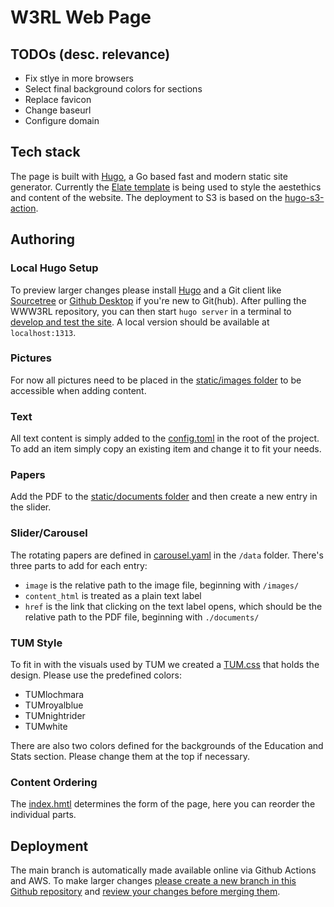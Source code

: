 # W3RL Web Page

## TODOs (desc. relevance)

 - Fix stlye in more browsers
 - Select final background colors for sections
 - Replace favicon
 - Change baseurl
 - Configure domain

## Tech stack
The page is built with [Hugo](https://github.com/gohugoio/hugo), a Go based fast and modern static site generator. Currently the [Elate template](https://github.com/saey55/hugo-elate-theme/) is being used to style the aestethics and content of the website. The deployment to S3 is based on the [hugo-s3-action](https://github.com/plopcas/hugo-s3-action).

## Authoring

### Local Hugo Setup
To preview larger changes please install [Hugo](https://gohugo.io/installation/) and a Git client like [Sourcetree](https://www.sourcetreeapp.com/) or [Github Desktop](https://desktop.github.com/) if you're new to Git(hub). After pulling the WWW3RL repository, you can then start `hugo server` in a terminal to [develop and test the site](https://gohugo.io/getting-started/usage/#develop-and-test-your-site). A local version should be available at `localhost:1313`.

### Pictures
For now all pictures need to be placed in the [static/images folder](./static/images/) to be accessible when adding content.

### Text
All text content is simply added to the [config.toml](./config.toml) in the root of the project. To add an item simply copy an existing item and change it to fit your needs.

### Papers
Add the PDF to the [static/documents folder](./static/documents/) and then create a new entry in the slider.

### Slider/Carousel
The rotating papers are defined in [carousel.yaml](./data/carousel.yaml) in the `/data` folder. There's three parts to add for each entry:

 - `image` is the relative path to the image file, beginning with `/images/`
 - `content_html` is treated as a plain text label
 - `href` is the link that clicking on the text label opens, which should be the relative path to the PDF file, beginning with `./documents/`

### TUM Style
To fit in with the visuals used by TUM we created a [TUM.css](./themes/hugo-elate-theme/static/css/tum.css) that holds the design. Please use the predefined colors:

 - TUMlochmara
 - TUMroyalblue
 - TUMnightrider
 - TUMwhite

There are also two colors defined for the backgrounds of the Education and Stats section. Please change them at the top if necessary.

### Content Ordering
The [index.hmtl](./themes/hugo-elate-theme/layouts/index.html) determines the form of the page, here you can reorder the individual parts.

## Deployment
The main branch is automatically made available online via Github Actions and AWS. To make larger changes [please create a new branch in this Github repository](https://docs.github.com/en/pull-requests/collaborating-with-pull-requests/proposing-changes-to-your-work-with-pull-requests/creating-and-deleting-branches-within-your-repository) and [review your changes before merging them](https://docs.github.com/en/pull-requests/collaborating-with-pull-requests/proposing-changes-to-your-work-with-pull-requests/creating-a-pull-request).
